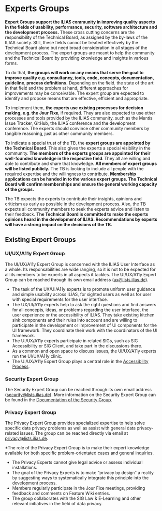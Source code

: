 # Experts Groups

**Expert Groups support the ILIAS community in improving quality aspects in the
fields of usability, performance, security, software architecture and the
development process.** These cross cutting concerns are the responsibility of
the Technical Board, as assigned by the by-laws of the ILIAS society. Still,
these fields cannot be treated effectively by the Technical Board alone but
need broad consideration in all stages of the development process. The expert
groups are meant to help the community and the Technical Board by providing
knowledge and insights in various forms.

To do that, **the groups will work on any means that serve the goal to improve
quality e.g. consultancy, tools, code, concepts, documentation, guideline, process
definitions.** Depending on the field, the state of the art in that field and the
problem at hand, different approaches for improvements may be conceivable. The
expert group are expected to identify and propose means that are effective,
efficient and appropriate.

To implement them, **the experts use existing processes for decision making, e.g.
the Jour Fixe**, if required. They are also expected to use other processes and
tools provided by the ILIAS community, such as the Mantis Issue Tracker, GitHub,
the ILIAS conference and the development conference. The experts should convince
other community members by tangible reasoning, just as other community members.

To indicate a special trust of the TB, the **expert groups are appointed by the
Technical Board**. This also gives the experts a special visibility in the
community. **The members of the experts groups are appointed for their well-founded
knowledge in the respective field**. They all are willing and able to
contribute and share that knowledge. **All members of expert groups will be listed
publicly.** The TB is looking to include all people with the required expertise
and the willingness to contribute. **Membership applications can be handed in to
the various expert groups. The Technical Board will confirm memberships and ensure
the general working capacity of the groups.**

The TB expects the experts to contribute their insights, opinions and criticism
as early as possible in the development process. Also, the TB expects all community
members to seek the experts advice and listen to their feedback. **The Technical
Board is committed to make the experts opinions heard in the development of ILIAS.
Recommendations by experts will have a strong impact on the decisions of the TB.** 

## Existing Expert Groups
### UI/UX/A11y Expert Group
The UI/UX/A11y Expert Group is concerned with the ILIAS User Interface as a whole. Its
responsabilities are wide ranging, so it is not to be expected for all its members to be
experts in all aspects it tackles. The UI/UX/A11y Expert Group can be reached through its own
email address (ux@lists.ilias.de).
* The task of the UX/UI/A11y experts is to promote uniform user guidance and simple usability across ILIAS, for sighted users as well as for user with special requirements for the user interface.
* The UX/UI/A11y experts help to ask the right questions and find answers for all concepts, ideas, or problems regarding the user interface, the user experience or the accessibility of ILIAS. They take existing kitchen sink components and their rules into account and are willing to participate in the development or improvement of UI components for the UI framework. They coordinate their work with the coordinators of the UI framework.
* The UI/UX/A11y experts participate in related SIGs, such as SIG Accessibility or SIG Client, and take part in the discussions there.
* As a common and open space to discuss issues, the UI/UX/A11y experts run the UI/UX/A11y clinic.
* The UI/UX/A11y Expert Group plays a central role in the [Accessibility Process](accessibility-process.md#participants).

### Security Expert Group
The Security Expert Group can be reached through its own email address (security@lists.ilias.de).
More information on the Security Expert Group can be found in the
[Documentation of the Security Group](security.md).

### Privacy Expert Group
The Privacy Expert Group provides specialized expertise to help solve specific data privacy problems as well as assist with general data privacy-related issues. The group can be reached directly via email at privacy@lists.ilias.de.

*The role of the Privacy Expert Group is to make their expert knowledge available for both specific problem-orientated cases and general inquiries. 
* The Privacy Experts cannot give legal advice or assess individual installations.
* The goal of the Privacy Experts is to make “privacy by design” a reality by suggesting ways to systematically integrate this principle into the development process.
* Members regularly participate in the Jour Fixe meetings, providing feedback and comments on Feature Wiki entries.
* The group collaborates with the SIG Law & E-Learning and other relevant initiatives in the field of data privacy.
